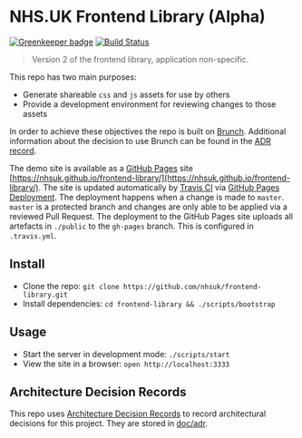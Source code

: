 # NHS.UK Frontend Library (Alpha)

[![Greenkeeper badge](https://badges.greenkeeper.io/nhsuk/frontend-library.svg)](https://greenkeeper.io/)
[![Build Status](https://travis-ci.org/nhsuk/frontend-library.svg?branch=master)](https://travis-ci.org/nhsuk/frontend-library)

> Version 2 of the frontend library, application non-specific.

This repo has two main purposes:
* Generate shareable `css` and `js` assets for use by others
* Provide a development environment for reviewing changes to those assets

In order to achieve these objectives the repo is built on
[Brunch](http://brunch.io/). Additional information about the decision to use
Brunch can be found in the [ADR record](./doc/adr/0003-use-brunch.md).

The demo site is available as a [GitHub Pages](https://pages.github.com/) site
[https://nhsuk.github.io/frontend-library/](https://nhsuk.github.io/frontend-library/).
The site is updated automatically by [Travis CI](https://travis-ci.org/) via
[GitHub Pages Deployment](https://docs.travis-ci.com/user/deployment/pages/).
The deployment happens when a change is made to `master`. `master` is a
protected branch and changes are only able to be applied via a reviewed Pull
Request. The deployment to the GitHub Pages site uploads all artefacts in
`./public` to the `gh-pages` branch. This is configured in `.travis.yml`.

## Install

* Clone the repo: `git clone https://github.com/nhsuk/frontend-library.git`
* Install dependencies: `cd frontend-library && ./scripts/bootstrap`

## Usage

* Start the server in development mode: `./scripts/start`
* View the site in a browser: `open http://localhost:3333`

## Architecture Decision Records

This repo uses
[Architecture Decision Records](http://thinkrelevance.com/blog/2011/11/15/documenting-architecture-decisions)
to record architectural decisions for this project.
They are stored in [doc/adr](doc/adr).
